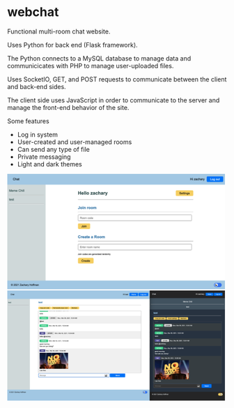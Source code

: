 # webchat
Functional multi-room chat website.

Uses Python for back end (Flask framework).  

The Python connects to a MySQL database to manage data and communicicates with PHP to manage user-uploaded files.

Uses SocketIO, GET, and POST requests to communicate between the client and back-end sides.

The client side uses JavaScript in order to communicate to the server and manage the front-end behavior of the site.

Some features

<ul>
  <li>Log in system</li>
  <li>User-created and user-managed rooms</li>
  <li>Can send any type of file</li>
  <li>Private messaging</li>
  <li>Light and dark themes</li>
</ul>

<img src="./readme_images/chat2.png" width="500">

<img src="./readme_images/chat1.png" width="500">

